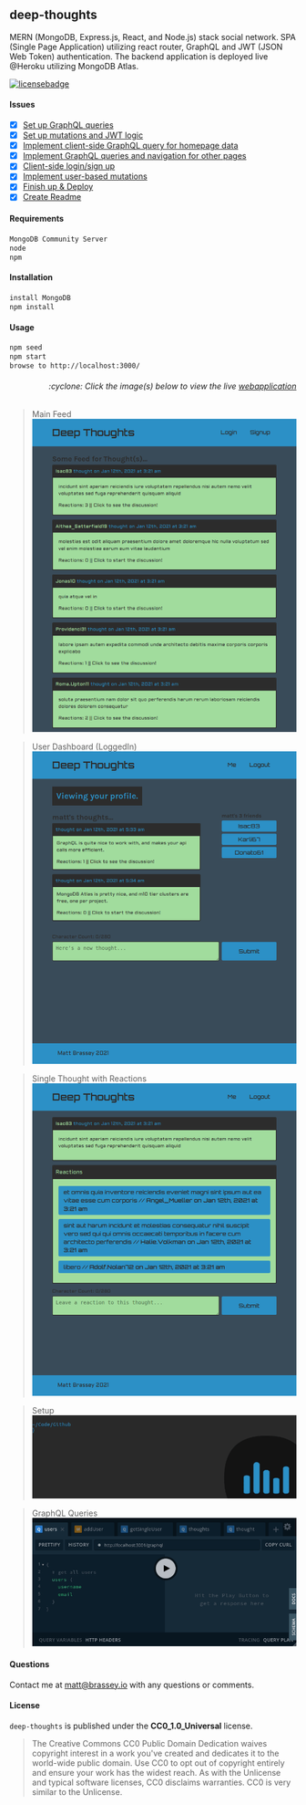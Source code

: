 ## deep-thoughts

MERN (MongoDB, Express.js, React, and Node.js) stack social network. SPA (Single Page Application) utilizing react router, GraphQL and JWT (JSON Web Token) authentication. The backend application is deployed live @Heroku utilizing MongoDB Atlas.

[![licensebadge](https://img.shields.io/badge/license-CC0_1.0_Universal-blue)](https://github.com/MBrassey/deep-thoughts/blob/main/LICENSE)

#### Issues

- [x] [Set up GraphQL queries](https://github.com/MBrassey/deep-thoughts/issues/1)
- [x] [Set up mutations and JWT logic](https://github.com/MBrassey/deep-thoughts/issues/2)
- [x] [Implement client-side GraphQL query for homepage data](https://github.com/MBrassey/deep-thoughts/issues/3)
- [x] [Implement GraphQL queries and navigation for other pages](https://github.com/MBrassey/deep-thoughts/issues/4)
- [x] [Client-side login/sign up](https://github.com/MBrassey/deep-thoughts/issues/5)
- [x] [Implement user-based mutations](https://github.com/MBrassey/deep-thoughts/issues/6)
- [x] [Finish up & Deploy](https://github.com/MBrassey/deep-thoughts/issues/7)
- [x] [Create Readme](https://github.com/MBrassey/deep-thoughts/issues/8)

#### Requirements

    MongoDB Community Server
    node
    npm

#### Installation

    install MongoDB
    npm install

#### Usage

    npm seed
    npm start
    browse to http://localhost:3000/

<h6><p align="right">:cyclone: Click the image(s) below to view the live <a id="Screenshots" href="https://deep-thoughts-mbrassey.herokuapp.com/">webapplication</a></p></h6>

> Main Feed
> [<img src="./img/Preview.png">](https://deep-thoughts-mbrassey.herokuapp.com/)

> User Dashboard (LoggedIn)
> [<img src="./img/Preview3.png">](https://deep-thoughts-mbrassey.herokuapp.com/)


> Single Thought with Reactions
> [<img src="./img/Preview2.png">](https://mbrassey-deep-thoughts.herokuapp.com/)

> Setup
> [<img src="./img/Setup.gif">](https://deep-thoughts-mbrassey.herokuapp.com/)

> GraphQL Queries
> [<img src="./img/GraphQL.gif">](https://deep-thoughts-mbrassey.herokuapp.com/)

#### Questions

Contact me at [matt@brassey.io](mailto:matt@brassey.io) with any questions or comments.

#### License

`deep-thoughts` is published under the **CC0_1.0_Universal** license.

> The Creative Commons CC0 Public Domain Dedication waives copyright interest in a work you've created and dedicates it to the world-wide public domain. Use CC0 to opt out of copyright entirely and ensure your work has the widest reach. As with the Unlicense and typical software licenses, CC0 disclaims warranties. CC0 is very similar to the Unlicense.


